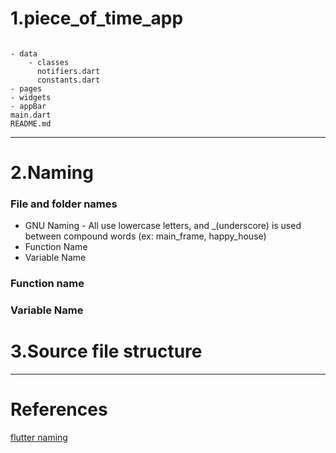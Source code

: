 # 1.piece_of_time_app

```

- data
	- classes
	  notifiers.dart
	  constants.dart
- pages
- widgets
- appBar
main.dart
README.md
```

----
# 2.Naming

### File and folder names

- GNU Naming - All use lowercase letters, and _(underscore) is used between compound words (ex: main_frame, happy_house)
- Function Name
- Variable Name

### Function name

### Variable Name

# 3.Source file structure

---
# References

[flutter naming ](https://dalgonakit.tistory.com/115)
